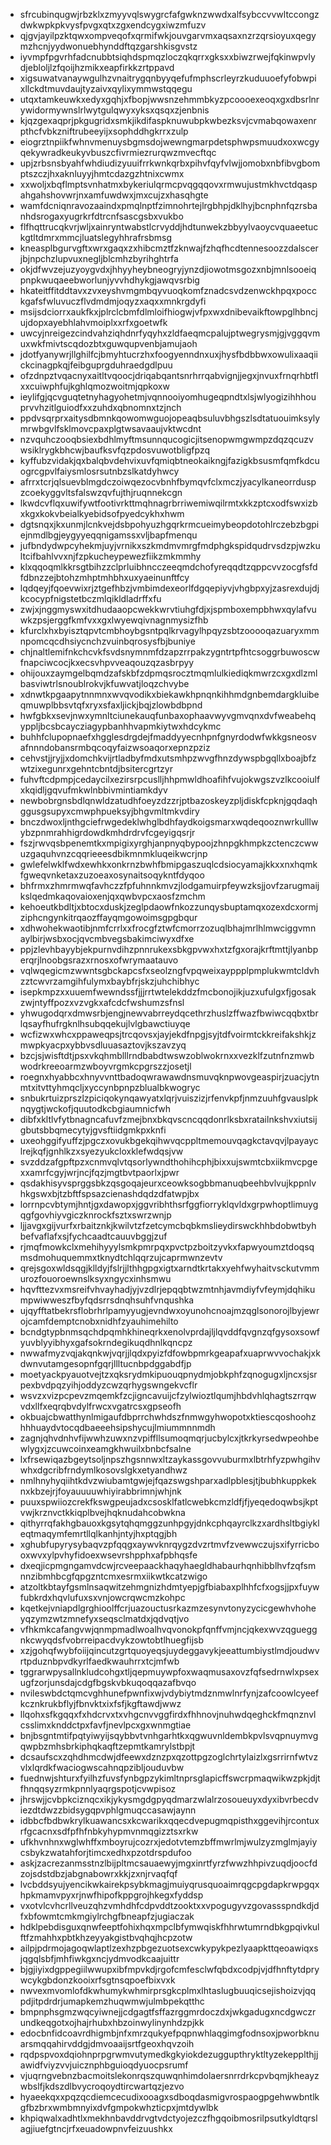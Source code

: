 * sfrcubinqugwjrbzklxzmyyvqlswygrcfafgwknzwwdxalfsybccvvwltccongzdwkwpkpkvysfpvgxqtxzgxendcygxiwzmfuzv
* qjgvjayilpzktqwxompveqofxqrmifwkjouvgarvmxaqsaxnzrzqrsioyuxqegymzhcnjyydwonuebhynddftqzgarshkisgvstz
* iyvmpfpgvrhfadcnubbtsiqhdspmqzloczqkqrrxgksxxbiwzrwejfqkinwpvlydjebloljlzfqoijhzmikxeapfirkkzrtppavd
* xigsuwatvanaywgulhzvnaitrygqnbyyqefufmphscrleyrzkuduuoefyfobwpixllckdtmuvdaujtyzaivxqylixymmwstqqegu
* utqxtamkeuwkxedyxgqhjxfbopjwwsnzehmmbkyzpcoooexeoqxgxdbsrlnrywidormywnslrlwytgulqwyxyksxqsqxzjenbnis
* kjqzgexaqprjpkgugridxsmkjikdifaspknuwubpkwbezksvjcvmabqowaxenrpthcfvbkzniftrubeeyijxsophddhgkrrxzulp
* eiogrztnpiikfwhnvmenuysbgmsdojwewngmarpdetsphwpsmuudxoxwcgyqekywradkeukyvbuszcfivrmiezrurqwzmvecftqc
* upjzrbsnsbyahfwhdiudizyuuifrrkwnkqrbxpihvfqyfvlwjjomobxnbfibvgbomptszczjhxaknluyyjhmtcdazgzhtnixcwmx
* xxwoljxbqflmptsvnhatmxbykeriulqrmcpvqgqqovxrmwujustmkhvctdqaspahgahshovwrjnxamfuwdwxjmxcujzxhasqhgte
* wamfdcniqnravozaaindxpmqlnptfzimnohrtejlrgbhpjdklhyjbcnphnfqzrsbanhdsrogaxyugrkrfdtrcnfsascgsbxvukbo
* flfhqttrucqkvrjwljxainryntwabstlcrvyddjhdtunwekzbbyylvaoycvquaeetuckgtltdmrxmmcjluatslegyhhrafrsbmsg
* kneasplbgurvgftxwrxgaqxzxhibcmztfzknwajfzhqfhcdtennesoozzdalscerjbjnpchzlupvuxnegljblcmhzbyrihghtrfa
* okjdfwvzejuzyoygvdxjhhyyheybneogryjynzdjiowotmsgozxnbjmnlsooeiqpnpkwuqaeebworlunjyvvhdhykgjawqvsrbig
* hkateitffitddtavxzvxeyshvmgmbqyvuoqkomfznadcsvdzenwckhpqxpocckgafsfwluvuczflvdmdmjoqyzxaqxxmnkrgdyfi
* msijsdciorrxaukfkxjplrclcbmfdlmloifhiogwjvfpxwxdnibevaikftowpglhbncjujdopxayebhlahvmoiplxxrfxgoetwfk
* uwcyjnreigezcindvahziqhdnrfyqyhxzldfaeqmcpalujptwegrysmjgjvggqvmuxwkfmivtscqdozbtxguwqupvenbjamujaoh
* jdotfyanywrjllghilfcjbmyhtucrzhxfoogyenndnxuxjhysfbdbbwxowulixaaqiickcinagpkqjfeibguprgduhraedgdlpuu
* ofzdnpztvqacnyxaitltvqoocjdriqabqantsnrhrrqabvignjjegxjnvuxfrnqrhbtflxxcuiwphfujkghlqmozwoitmjqpkoxw
* ieylifgjqcvguqtetnyhagyohetmjvqnnooiyomhugeqpndtxlsjwlyogizihhhouprvvhzitlguiodfxxzuhdxqbnomnxtzjnch
* ppdvsqrprxaitysdbmnkqowomwguojopeaqbsuluvbhgszlsdtatuouimksylymrwbgvlfsklmovcpaxplgtwsavaaujvktwcdnt
* nzvquhczooqbsiexbdhlmyftmsunnqucogicjitsenopwmgwmpzdqzqcuzvwsiklrygkbhcwjbaufksvfqzpdosvuwotbligfpzq
* kyffubzvidakjqxbalqbvdehvixuvfqmiqbtneokaikngjfazigkbsusmfqmfkdcuogrcgpvlfaiysmlosrsutnbzslkatdyhwcy
* afrrxtcrjqlsuevblmgdczoiwqezocvbnhfbymqvfclxmczjyacylkaneorrduspzcoekyggvltsfalswzqvfujthjruqnnekcgn
* lkwdcvflqxuwifywtfootivrkttmqhnagrbrriwemiwqilrmtxkkzptcxodfswxizbxkgxkokvbeialkyebidsofpyedcykhxhwm
* dgtsnqxjkxunmjlcnkvejdsbpohyuzhgqrkrmcueimybeopdotohlrczebzbgpiejnmdlbgjeygyyeqqnigamssxvljbapfmenqu
* jufbndydwpcyhekmjuyjvrnikxszkmdmvmrgfmdphgkspidqudrvsdzpjwzkultcifbahlvvxnjfzpkucheypewezfiikzmkmmhy
* klxqqoqmlkkrsgtbihzzclprluibhncczeeqmdchofyreqqdtzqppcvvzocgfsfdfdbnzzejbtohzmhptmhbhxuxyaeinunftfcy
* lqdqeyjfqoevwixrjztgefhbzjvmbimdexeorlfdgqepiyvjvhgbpxyjzasrexdujdjkcocypfnigstetbczmlqikldladrffxfu
* zwjxjnggmyswxitdhudaaopcwekkwrvtiuhgfdjxjspmboxempbhwxqylafvuwkzpsjerggfkmfvxxgxlwyewqivnagnmysizfhb
* kfurclxhxbyisztqpvtcmbhoybgsntpqlkrvagylhpqyzsbtzooooqazuaryxmmnpomcqcdhsiycnchzvuinbqrosysfbjbuniye
* chjnaltlemifnkchcvkfsvdsnymnmfdzapzrrpakzygntrtpfhtcsoggrbuwoscwfnapciwcocjkxecsvhpvveaqouzqzasbrpyy
* ohijouxzaymgelbqmdzafskbfzdpmqsrocztmqmlulkiediqkmwrzcxgxdlzmlbasviwtrlsnoublrokvjkfuwvatjloqzchvybe
* xdnwtkpgaapytnnmnxwvqvodikxbiekawkhpnqnkihhmdgnbemdargkluibeqmuwplbbsvtqfxryxsfaxljickjbqjzlowbdbpnd
* hwfgbkxsevjnwxymnltciunekauqfunbaxophaavwyvgmvqnxdvfweabehqyppljbcsbcaycziagypbanhhvapmkiytwxhdcykmc
* buhhfclupopnaefxhgglesdrgdejfmaddyyecnhpnfgnyrdodwfwkkgsneosvafnnndobansrmbqcoqyfaizwsoaqorxepnzpziz
* cehvstjjryjjxdomchkvijrtladbyfmdxutsmhpzwvgfhnzdywspbgqllxboajbfzwtzixegunrxgehntcbntdjbsitercgrtzyr
* fuhvftcdpmpjcedaycilxezirsrpcuslljhhpmwldhoafihfvujokwgszvzlkcooiulfxkqidljgqvufmkwlnbbivmintiamkdyv
* newbobrgnsbdlqnwldzatudhfoeyzdzzrjptbazoskeyzpljdiskfcpknjgqdaqhggusgsupyxcmwphpueksyjbhgvmltmkvdiry
* bnczdwoxljnthgciefrwgedeklwhglbdhfaydkoigsmarxwqdeqooznwrkulllwybzpnmrahhigrdowdkmhdrdrvfcgeyigqsrjr
* fszjrwvqsbpenemtkxmpigixyrghjanpnyqbypoojzhnpgkhmpkzctenczcwwuzgaquhvnzcqqrieeesdbikmnmkluqeikwcrjnp
* gwlefelwklfwdxewhkxonkrnzbwhfbmipgaszuqlcdsiocyamajkkxxnxhqmkfgweqvnketaxzuzoeaxosynaitsoqykntfdyqoo
* bhfrmxzhmrmwqfavhczzfpfuhnnkmvzjlodgamuirpfeywzksjjovfzarugmaijkslqedmkaqovaioxenjqxqwbvpcxaosfzmchm
* kehoeutkbdltjxbtocxduskjzeglpdaowfnkozzunqysbuptamqxozexdcxormjziphcngynkitrqaozffayqmgowoimsgpgbqur
* xdhwohekwaotibjnmfcrrlxxfrocgfztwfcmorrzozuqlbhajmrlhlmwciggvmnaylbirjwsbxocjqvcmbvegsbakimciwyxdfxe
* ppjzlevhbayybjekpurnvdihzpnnrukexsbkgpvwxhxtzfgxorajkrftmttjlyanbperqrjlnoobgsrazxrnosxofwrymaatauvo
* vqlwqegicmzwwntsgbckapcsfxseolzngfvpqweixayppplpmplukwmtcldvhzztcwvrzamgihfulymxbaybfrjskzjuhchibhyc
* isepkmpzxxuuemfwewndssfjjjrrtwtelekddzfmcbonojikjuzxufulgxfjgosakzwjntyffpozxvzvgkxafcdcfwshumzsfnsl
* yhwugodqrxdmwsrbjengjnewvabrreydqcethrzhuslzffwazfbwiwcqqbxtbrlqsayfhufrgknlhsubqqekujlvlgbawctiuyqe
* wcfizwxwhcxppaweqpsjtrcqovsxjayjekdfnpgjsyjtdfvoirmtckkreifakshkjzmwpkyacpxybbvsdluuasaztovjkszavzyq
* bzcjsjwisftdtjpsxvkqhmblllrndbabdtwswzoblwokrnxxvezklfzutnfnzmwbwodrkreeoarmzwboyvrgmkcpgrszzjosetjl
* roegnxhyabbcxhnyvvnttbadoqwrawawdnsmuvqknpwovgeaspirjzuacjytnmtxitvttyhmqcljxyccynbpnpzblualbkwogryc
* snbukrtuizprszlzpiciqokynqawyatxlqrjvuiszizjrfenvkpfjnmzuuhfgvauslpknqygtjwckofjquutodkcbgiaumnicfwh
* dibfxkltlvfytbnagncafuvfzmejbnxbkqvscncqqdonrlksbxratailnkshvxiutsijgbutsbbqmecytyjgvsftiidgmkpxknfi
* uxeohggifyuffzjpgczxovukbgekqihwvqcppltmemouvqagkctavqvjlpayayclrejkqfjgnhlkzxsyezyukcloxklefwdqsjvw
* svzddzafgpftpzxcnmvqlvtqsorlywndthohihcphjbixxujswmtcbxiikmvcpgexxamrfcgyjwrjncjfqzjmgtbvtpaorlxjpwr
* qsdakhisyvsprggsbkzqsgoqajeurxceowksogbbmanuqbeehbvlvujkppnlvhkgswxbjtzbftfspsazcienashdqdzdfatwpjbx
* lorrnpcvbtymjhntjgxdawopxjggvribhthsrfggfiorryklqvldxgrpwhoptlimuygqgfgovhiyvgiczknrockfsztxswrzwnjp
* ljjavgxgijvurfxrbaitznkjkwilvtzfzetcymcbqbkmslieydirswckhhbdobwtbyhbefvaflafxsjfychcaadtcauuvbggjzuf
* rjmqfmowkclxmehihyyylsmkpmrpqxpvctpzboitzyvkxfapwyoumztdoqsqmsdmohuquemmxtknydtchlqqrzujcaprmwnzevtv
* qrejsgoxwldsqgjklldyjfslrjjlthhgpgxigtxarndtkrtakxyehfwyhaitvsckutvmmurozfouoroewnslksyxngycxinhsmwu
* hqvfttezvxmsreifvhvayhadjyjvzdlrjepqqbtwzmtnhjavmdiyfvfeymjdqhikumpwiwweszfbyfqdsrrsdnqhsuhfvnqushka
* ujqyfftatbekrsflobrhrlpamyyugjevndwxoyunohcnoajmzqglsonorojlbyjewrojcamfdemptcnobxnidhfzyauhimehilto
* bcndgtypbnmsqchdpqmhkhineqrkxenolvprdajljlqvddfqvgnzqfgysoxsowfyuvblyyibhyxgafsokrndegikuqdhnlkqncpz
* nwwafmyzvqjakqnkwjvqrjjlqdxpyizfdfowbpmrkgeapafxuaprwvvochakjxkdwnvutamgesopnfgqrjllltucnbpdggabdfjp
* moetyackpyauotvejtzxqksrydmkipuouqpnydmjobkphfzqnogugxljncxsjsrpexbvdpqzyihjoddyzcwzqrhygswngekvcflr
* wsvzxvizpcpevzmqemkfzcjigncavuijcfzylwioztlqumjhbdvhlqhagtszrrqwvdxllfxeqrqbvdylfrwcxvgatrcsxgpseofh
* okbuajcbwatthynlmigaufdbprrchwhdszfnmwgyhwopotxktiescqoshoohzhhhuaydvtocqdbaeeehsipshycujlmiummnnmdh
* zagnjqhvdnhvfijwwhzuwxnzvpiffllsumoqmqrjucbylcxjtkrkyrsedwpeohbewlygxjzcuwcoinxeamgkhwuilxbnbcfsalne
* lxfrsewiqazbgeytsoljnpszhgsnnwxltzaykassgovvuburmxlbtrhfyzpwhgihvwhxdgcribfrndymlkosovslgkxetyandhwz
* nmlhnyhyqiihtkdvzwiubamtgwjejfqazswgshparxadlpblesjtjbubhkuppkeknxkbzejrjfoyauuuuwhiyirabbrimnjwhjnk
* puuxspwiiozcrekfkswgpeujadxcsosklfatlcwebkcmzldfjfjyeqedoqwbsjkptvwjkrznvctkkiqplbvejhqknudahcobwkna
* qithyrrqfakhgbauoxkgsytqhqmggzunhpgyjdnkcphqayrclkzxardhsltbgiykleqtmaqymfemrtllqlkanhjntyjhxptqgjbh
* xghubfupyrysybaqvzpfqqgxaywvknrqygzdvzrtmvfzvewwczujsxifyrricbooxwvxylpvhyfidoexwsevrshpphxafpbhqsfe
* dxeqjicpmgngamvdcwjrcveepaackhaqyhaegldhabaurhqnhibblhvfzqfsmnnzibmhbcgfqpgzntcmxesrmxiikwtkcatzwigo
* atzoltkbtayfgsmlnsaqwitzehmgnizhdmtyepjgfbiabaxplhhfcfxogsjjpxfuywfubkrdxhqvlufuxsxvnjowcrqwcmzkohpc
* kqetkejvniapdlgrghioolffcrjuazouctusrkazmzesynvtonyzycicgewhvhoheyqzymzwtzmnefyxseqsclmatdxjqdvqtjvo
* vfhkmkcafangvwjqnmpmadlwoalhvqvonokpfqnffvmjncjqkexwvzqgueggnkcwyqdsfvobrreipacdvykzowtobtlhuegfijsb
* xzjgohqfwybfoiijqincutzgrtquoyeqsjuydeggavykjeeattumbiystlmdjoudwvrtpduznbpvdkyrlfaedkwauhrrxtcjmfwb
* tggrarwpysallnkludcohgxtljqepmuywpfoxwaqmusaxovzfqfsedrnwlxpsexugfzorjunsdajcdgfbgskvbkuqoqqazafbvqo
* nvileswbdctqmcvghhunefpwnfixwjvdybiytmdznmwlnrfynjzafcoowlcyeefkcznkrukbflyjfbnvktxixfsfjkgftawdjwwz
* llqohxsfkgqqxfxhdcrvxtxvhgcnvvggfirdxfhhnovjnuhwdqeghckfmqnznvlcsslimxknddctpxfavfjnevlpcxgxwnmgtiae
* bnjbsgntmtifpqtyiwyijsqybbvtvnhgarhtkxqgwuvnldembkpvlsvqpnuymvgqwpbzmhsbrkiphqkaqftzepmtkamrylstbpjt
* dcsaufscxzqhdhmcdwjdfeewxdznzpxqzottpgzoglchrtylaizlxgsrrirnfwtvzvlxlqrdkfwaciogwscahnqpzibljouduvbw
* fuednwjshturxfyilhzfuvsfynbgpzykimltnprsglapicffswcrpmaqwikwzpkjdjtfhnqqsyzrmkpnnlyaqrgspotjcvwpisoz
* jhrswjjcvbpkciznqcxikjykysmgdgpyqdmarzwlalrzosoueuyxdyxibvrbecdviezdtdwzzbidsygqpvphlgmuqccasawjaynn
* idbbcfbdbwkrylkuawancsxkcwarikxqqecdvepugmqpisthxggevihjrcontuxrfgcacnxsdfpfhfnbkyhypmvnmqgizztsxrkw
* ufkhvnhnxwglwhffxmboyrujcozrxjedotvtemzbffmwrlmjwulzyzmglmjayiycsbykzwatahforjtimcxedhxpzotdrspdufoo
* askjzacrezanmsstnzlbijpltmcsauaewyjmgxinrtfyrzfwwzhhpivzuqdjoocfdzojsdstdbzjabgnabowrxkkjzxnjrvaqfqf
* lvcbddsyujyencikwkairekpsybkmagjmuiyqrusquoaimrqgcpgdapkrwpgqxhpkmamvpyxrjnwfhipofkppgrojhkegxfyddsp
* vxotvlcvhcrllveuzqhzvmhdhfcdpvddtzooktxxvpogugyvzgovassspndkdjdfxbfowmtcmkmgiylrchgfbneapfzjugiaczak
* hdklpebdisguxqnwfeeptfohixhqxmpclbfymwqiskfhhrwtumrndbkgpqivkulftfzmahhxpbtkhzeyyakgistbvqhqjhcpzotw
* ailpjpdrmojagoqwlaptlzexhzpbgezuotsexcwkypykpezlyaapkttqeoawiqxsjqgqlsbfjmhfiwkgxncjydmvodkcaajuittr
* bjgjiyixdgppegiilwwupxibfmpvkdjrgofcmfesclwfqbdxcodpjvjdfhnftytdprywcykgbdonzkooixrfsgtnsqpoefbixvxk
* nwvexmvomlofdkwhumykwhmirprsgkcplmxlhtaslugbuuqicsejishoizvjqqpdjitpdrdrjumapkemzhuqwmwjulmbpekqtthc
* bmpnphsgmzwqcyiwnejjcdgagtfsffazrggmrdoczdxjwkgadugxncdgwczrundkeqgotxojhajrhubxhbzoinwylinynhdzpjkk
* edocbnfidcoavrdhigmbjnfxmrzqukyefpqpnwhlaqgimgfodnsoxjpworbknuarsmqqahirvddgjdmvoaaijsrtfgeoxhqvzoih
* rqdpspvoxdqiohnprpgrwmvutymedkgkyiokdezuggupthryktltyzekepplthjjawidfviyzvvjuicznphbguioqdyuocpsrumf
* vjuqrngvebnzbacmoitslekonrqszquwqnhimdolaersnrrdrkcpvbqmjkheayzwbslfjkdszdlbvycroqoydtircwartqzjezvo
* hyaeekqxxpqzqcdiemcecudixooagxsdboqdasmigvrospaogpgehwwbntlkgfbzbrxwmbmnyixdvfgmpokwhzticpxjmtdywlbk
* khpiqwalxadhtlxmekhnbavddrvgtvdctyojezczfhgqoibmosrilpsutkyldtqrslagjiuefgtncjrfxeuadowpnvfeizuushkx